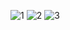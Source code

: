 ![1](https://github.com/user-attachments/assets/7a0f88d5-9539-4b36-8ea1-0d9f6b758703)
![2](https://github.com/user-attachments/assets/7323f5d4-95f1-44c6-8cda-0f5d06eca2c4)
![3](https://github.com/user-attachments/assets/996317f8-3cf1-4422-99e9-006777796d93)
